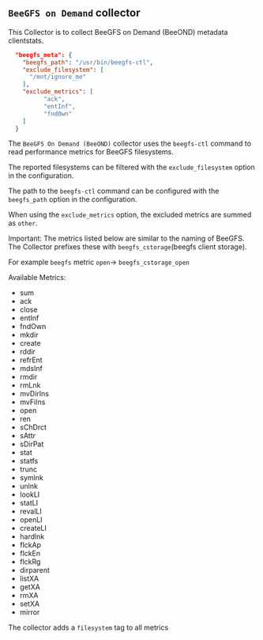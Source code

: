 ## `BeeGFS on Demand` collector
This Collector is to collect BeeGFS on Demand (BeeOND) metadata clientstats.

```json
  "beegfs_meta": {
	"beegfs_path": "/usr/bin/beegfs-ctl",
    "exclude_filesystem": [
      "/mnt/ignore_me"
    ],
    "exclude_metrics": [     
          "ack",
          "entInf",
          "fndOwn"
    ]
  }
```

The `BeeGFS On Demand (BeeOND)` collector uses the `beegfs-ctl` command to read performance metrics for
BeeGFS filesystems.

The reported filesystems can be filtered with the `exclude_filesystem` option
in the configuration.

The path to the `beegfs-ctl` command can be configured with the `beegfs_path` option
in the configuration.

When using the `exclude_metrics` option, the excluded metrics are summed as `other`.

Important: The metrics listed below are similar to the naming of BeeGFS. The Collector prefixes these with `beegfs_cstorage`(beegfs client storage).

For example `beegfs` metric `open`-> `beegfs_cstorage_open`

Available Metrics:

- sum
- ack
- close
- entInf
- fndOwn
- mkdir
- create
- rddir
- refrEnt
- mdsInf
- rmdir
- rmLnk
- mvDirIns
- mvFiIns
- open
- ren
- sChDrct
- sAttr
- sDirPat
- stat
- statfs
- trunc
- symlnk
- unlnk
- lookLI
- statLI
- revalLI
- openLI
- createLI
- hardlnk
- flckAp
- flckEn
- flckRg
- dirparent
- listXA
- getXA
- rmXA
- setXA
- mirror

The collector adds a `filesystem` tag to all metrics
